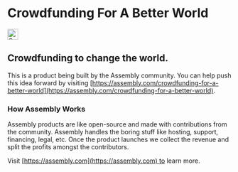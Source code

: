 # Crowdfunding For A Better World

<a href="https://assembly.com/crowdfunding-for-a-better-world/bounties?utm_campaign=assemblage&utm_source=crowdfunding-for-a-better-world&utm_medium=repo_badge"><img src="https://asm-badger.herokuapp.com/crowdfunding-for-a-better-world/badges/tasks.svg" height="24px" alt="Open Tasks" /></a>

## Crowdfunding to change the world.

This is a product being built by the Assembly community. You can help push this idea forward by visiting [https://assembly.com/crowdfunding-for-a-better-world](https://assembly.com/crowdfunding-for-a-better-world).

### How Assembly Works

Assembly products are like open-source and made with contributions from the community. Assembly handles the boring stuff like hosting, support, financing, legal, etc. Once the product launches we collect the revenue and split the profits amongst the contributors.

Visit [https://assembly.com](https://assembly.com) to learn more.
